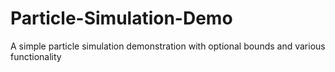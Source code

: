 # Particle-Simulation-Demo
 A simple particle simulation demonstration with optional bounds and various functionality
